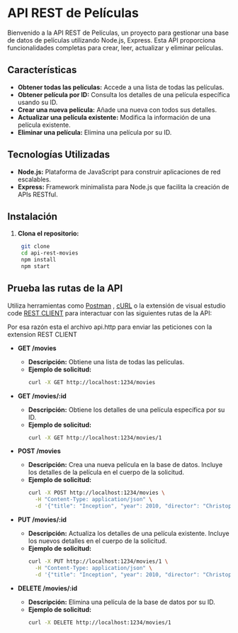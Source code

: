 # API REST de Películas

Bienvenido a la API REST de Películas, un proyecto para gestionar una base de datos de películas utilizando Node.js, Express. Esta API proporciona funcionalidades completas para crear, leer, actualizar y eliminar películas.

## Características

- **Obtener todas las películas:** Accede a una lista de todas las películas.
- **Obtener película por ID:** Consulta los detalles de una película específica usando su ID.
- **Crear una nueva película:** Añade una nueva con todos sus detalles.
- **Actualizar una película existente:** Modifica la información de una película existente.
- **Eliminar una película:** Elimina una película por su ID.

## Tecnologías Utilizadas

- **Node.js:** Plataforma de JavaScript para construir aplicaciones de red escalables.
- **Express:** Framework minimalista para Node.js que facilita la creación de APIs RESTful.

## Instalación

1. **Clona el repositorio:**
   ```bash
    git clone 
    cd api-rest-movies
    npm install
    npm start

## Prueba las rutas de la API

Utiliza herramientas como [Postman](https://www.postman.com/) , [cURL](https://curl.se/) o la extensión de visual estudio code [REST CLIENT](https://marketplace.visualstudio.com/items?itemName=humao.rest-client) para interactuar con las siguientes rutas de la API:

Por esa razón esta el archivo api.http para enviar las peticiones con la extension REST CLIENT

- **GET /movies**
  - **Descripción:** Obtiene una lista de todas las películas.
  - **Ejemplo de solicitud:**
    ```bash
    curl -X GET http://localhost:1234/movies
    ```

- **GET /movies/:id**
  - **Descripción:** Obtiene los detalles de una película específica por su ID.
  - **Ejemplo de solicitud:**
    ```bash
    curl -X GET http://localhost:1234/movies/1
    ```

- **POST /movies**
  - **Descripción:** Crea una nueva película en la base de datos. Incluye los detalles de la película en el cuerpo de la solicitud.
  - **Ejemplo de solicitud:**
    ```bash
    curl -X POST http://localhost:1234/movies \
      -H "Content-Type: application/json" \
      -d '{"title": "Inception", "year": 2010, "director": "Christopher Nolan", "duration": 148, "poster": "https://example.com/inception.jpg", "genre": "Sci-Fi", "rate": 8.8}'
    ```

- **PUT /movies/:id**
  - **Descripción:** Actualiza los detalles de una película existente. Incluye los nuevos detalles en el cuerpo de la solicitud.
  - **Ejemplo de solicitud:**
    ```bash
    curl -X PUT http://localhost:1234/movies/1 \
      -H "Content-Type: application/json" \
      -d '{"title": "Inception", "year": 2010, "director": "Christopher Nolan", "duration": 148, "poster": "https://example.com/inception.jpg", "genre": "Sci-Fi", "rate": 9.0}'
    ```

- **DELETE /movies/:id**
  - **Descripción:** Elimina una película de la base de datos por su ID.
  - **Ejemplo de solicitud:**
    ```bash
    curl -X DELETE http://localhost:1234/movies/1
    ```
